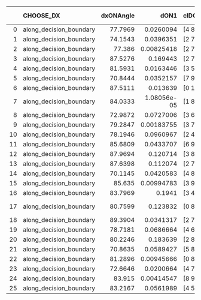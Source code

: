 |    | CHOOSE_DX               |   dxONAngle |        dON1 | cIDON1   |   dON_patch_1 |   nTON |         dON |   dxOFFAngle |       dOFF1 | cIDOFF1   |   dOFF_patch_1 |   nTOFF |        dOFF | SUCCESS   |   nExp |   dual_point_id |   subpoint_time_seconds |   total_execution_time |      logp |        dOFF/dON | Vote dOFF>dON   |
|---:|:------------------------|------------:|------------:|:---------|--------------:|-------:|------------:|-------------:|------------:|:----------|---------------:|--------:|------------:|:----------|-------:|----------------:|------------------------:|-----------------------:|----------:|----------------:|:----------------|
|  0 | along_decision_boundary |     77.7969 | 0.0260094   | [4 8]    |   0.0260094   |      1 | 0.0260094   |      84.5106 | 0.0174839   | [4 8]     |    0.0174839   |       1 | 0.0174839   | False     |      1 |               1 |                0.64523  |                1.0334  |  0        |     0.672216    | False           |
|  1 | along_decision_boundary |     74.1543 | 0.0396351   | [2 7]    |   0.0396351   |      1 | 0.0396351   |      81.1016 | 0.143357    | [2 7]     |    0.143357    |       1 | 0.143357    | True      |      2 |               2 |                0.505695 |                1.54762 | -0.5      |     3.61692     | True            |
|  2 | along_decision_boundary |     77.386  | 0.00825418  | [2 7]    |   0.00825418  |      1 | 0.00825418  |      82.3177 | 0.210964    | [2 7]     |    0.210964    |       1 | 0.210964    | True      |      3 |               3 |                0.690806 |                2.24343 | -0        |    25.5584      | True            |
|  3 | along_decision_boundary |     87.5276 | 0.169443    | [2 7]    |   0.169443    |      1 | 0.169443    |      88.2695 | 0.252073    | [2 7]     |    0.252073    |       1 | 0.252073    | True      |      4 |               4 |                0.542719 |                2.79216 | -0.166667 |     1.48766     | True            |
|  4 | along_decision_boundary |     81.5931 | 0.0163446   | [3 5]    |   0.0163446   |      1 | 0.0163446   |      86.7674 | 0.619759    | [3 5]     |    0.619759    |       1 | 0.619759    | True      |      5 |               5 |                1.12499  |                3.92316 | -0.5      |    37.9182      | True            |
|  5 | along_decision_boundary |     70.8444 | 0.0352157   | [7 9]    |   0.0352157   |      1 | 0.0352157   |      89.1288 | 0.131117    | [7 9]     |    0.131117    |       1 | 0.131117    | True      |      6 |               6 |                0.527223 |                4.4554  | -0.9      |     3.72324     | True            |
|  6 | along_decision_boundary |     87.5111 | 0.013639    | [0 1]    |   0.013639    |      1 | 0.013639    |      85.479  | 0.0955046   | [0 1]     |    0.0955046   |       1 | 0.0955046   | True      |      7 |               7 |                0.813346 |                5.27975 | -1.33333  |     7.00231     | True            |
|  7 | along_decision_boundary |     84.0333 | 1.08056e-05 | [1 8]    |   1.08056e-05 |      1 | 1.08056e-05 |      86.5541 | 0.135825    | [0 8]     |    0.135825    |       1 | 0.135825    | True      |      8 |               8 |                0.819394 |                6.10514 | -1.78571  | 12569.8         | True            |
|  8 | along_decision_boundary |     72.9872 | 0.0727006   | [3 6]    |   0.0727006   |      1 | 0.0727006   |      82.5944 | 0.108129    | [3 6]     |    0.108129    |       1 | 0.108129    | True      |      9 |               9 |                0.903881 |                7.01402 | -2.25     |     1.48732     | True            |
|  9 | along_decision_boundary |     79.2847 | 0.00183755  | [3 7]    |   0.00183755  |      1 | 0.00183755  |      87.4632 | 0.446514    | [3 7]     |    0.446514    |       1 | 0.446514    | True      |     10 |              10 |                1.05697  |                8.07598 | -2.72222  |   242.993       | True            |
| 10 | along_decision_boundary |     78.1946 | 0.0960967   | [2 4]    |   0.0960967   |      1 | 0.0960967   |      83.2308 | 0.239169    | [2 4]     |    0.239169    |       1 | 0.239169    | True      |     11 |              11 |                0.623305 |                8.70429 | -3.2      |     2.48883     | True            |
| 11 | along_decision_boundary |     85.6809 | 0.0433707   | [6 9]    |   0.0433707   |      1 | 0.0433707   |      88.25   | 0.0043343   | [6 9]     |    0.0043343   |       1 | 0.0043343   | False     |     12 |              12 |                0.503659 |                9.21694 | -3.68182  |     0.0999361   | False           |
| 12 | along_decision_boundary |     87.9694 | 0.120714    | [3 8]    |   0.120714    |      1 | 0.120714    |      87.6914 | 0.201427    | [3 8]     |    0.201427    |       1 | 0.201427    | True      |     13 |              13 |                0.994422 |               10.2224  | -2.66667  |     1.66862     | True            |
| 13 | along_decision_boundary |     87.6398 | 0.112074    | [2 7]    |   0.112074    |      1 | 0.112074    |      89.421  | 0.245333    | [2 7]     |    0.245333    |       1 | 0.245333    | True      |     14 |              14 |                0.625859 |               10.8582  | -3.11538  |     2.18902     | True            |
| 14 | along_decision_boundary |     70.1145 | 0.0420583   | [4 8]    |   0.0420583   |      1 | 0.0420583   |      78.0528 | 0.126171    | [4 8]     |    0.126171    |       1 | 0.126171    | True      |     15 |              15 |                0.553734 |               11.417   | -3.57143  |     2.9999      | True            |
| 15 | along_decision_boundary |     85.635  | 0.00994783  | [3 9]    |   0.00994783  |      1 | 0.00994783  |      86.3986 | 0.0724209   | [3 9]     |    0.0724209   |       1 | 0.0724209   | True      |     16 |              16 |                0.597254 |               12.0192  | -4.03333  |     7.28006     | True            |
| 16 | along_decision_boundary |     83.7969 | 0.1941      | [3 4]    |   0.1941      |      1 | 0.1941      |      88.5861 | 0.0209286   | [3 4]     |    0.0209286   |       1 | 0.0209286   | False     |     17 |              17 |                0.720306 |               12.7465  | -4.5      |     0.107824    | False           |
| 17 | along_decision_boundary |     80.7599 | 0.123832    | [0 8]    |   0.123832    |      1 | 0.123832    |      83.5789 | 2.88399e-05 | [1 8]     |    2.88399e-05 |       1 | 2.88399e-05 | False     |     18 |              18 |                0.752908 |               13.5074  | -3.55882  |     0.000232896 | False           |
| 18 | along_decision_boundary |     89.3904 | 0.0341317   | [2 7]    |   0.0341317   |      1 | 0.0341317   |      87.6128 | 0.109303    | [2 7]     |    0.109303    |       1 | 0.109303    | True      |     19 |              19 |                0.460414 |               13.9718  | -2.77778  |     3.20238     | True            |
| 19 | along_decision_boundary |     78.7181 | 0.0686664   | [4 6]    |   0.0686664   |      1 | 0.0686664   |      89.7615 | 0.269494    | [4 6]     |    0.269494    |       1 | 0.269494    | True      |     20 |              20 |                0.703833 |               14.6827  | -3.18421  |     3.92468     | True            |
| 20 | along_decision_boundary |     80.2246 | 0.183639    | [2 8]    |   0.183639    |      1 | 0.183639    |      79.2326 | 0.0848539   | [2 8]     |    0.0848539   |       1 | 0.0848539   | False     |     21 |              21 |                0.626227 |               15.3219  | -3.6      |     0.46207     | False           |
| 21 | along_decision_boundary |     70.8635 | 0.0589427   | [5 8]    |   0.0589427   |      1 | 0.0589427   |      83.4571 | 0.0224476   | [5 8]     |    0.0224476   |       1 | 0.0224476   | False     |     22 |              22 |                0.631734 |               15.9666  | -2.88095  |     0.380839    | False           |
| 22 | along_decision_boundary |     81.2896 | 0.00945666  | [0 8]    |   0.00945666  |      1 | 0.00945666  |      84.4855 | 0.0239431   | [1 8]     |    0.0239431   |       1 | 0.0239431   | True      |     23 |              23 |                0.722826 |               16.6975  | -2.27273  |     2.53188     | True            |
| 23 | along_decision_boundary |     72.6646 | 0.0200664   | [4 7]    |   0.0200664   |      1 | 0.0200664   |      88.4581 | 0.101636    | [4 7]     |    0.101636    |       1 | 0.101636    | True      |     24 |              24 |                0.856918 |               17.5604  | -2.63043  |     5.06497     | True            |
| 24 | along_decision_boundary |     83.915  | 0.00414547  | [8 9]    |   0.00414547  |      1 | 0.00414547  |      86.5721 | 0.0564857   | [8 9]     |    0.0564857   |       1 | 0.0564857   | True      |     25 |              25 |                0.814368 |               18.3848  | -3        |    13.6259      | True            |
| 25 | along_decision_boundary |     83.2167 | 0.0561989   | [4 5]    |   0.0561989   |      1 | 0.0561989   |      88.3811 | 0.210437    | [4 5]     |    0.210437    |       1 | 0.210437    | True      |     26 |              26 |                0.668854 |               19.0586  | -3.38     |     3.7445      | True            |